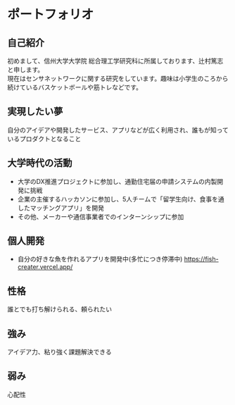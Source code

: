 # ポートフォリオ


  
## 自己紹介
初めまして、信州大学大学院 総合理工学研究科に所属しております、辻村篤志と申します。  
現在はセンサネットワークに関する研究をしています。趣味は小学生のころから続けているバスケットボールや筋トレなどです。

## 実現したい夢
自分のアイデアや開発したサービス、アプリなどが広く利用され、誰もが知っているプロダクトとなること

## 大学時代の活動
- 大学のDX推進プロジェクトに参加し、通勤住宅届の申請システムの内製開発に挑戦
- 企業の主催するハッカソンに参加し、5人チームで「留学生向け、食事を通したマッチングアプリ」を開発
- その他、メーカーや通信事業者でのインターンシップに参加
  
## 個人開発
- 自分の好きな魚を作れるアプリを開発中(多忙につき停滞中)
  https://fish-creater.vercel.app/

## 性格
誰とでも打ち解けられる、頼られたい

## 強み
アイデア力、粘り強く課題解決できる

## 弱み
心配性

